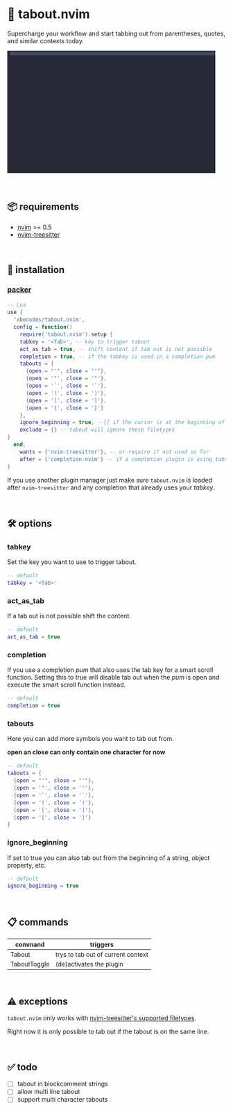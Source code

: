 # 🦿 tabout.nvim

Supercharge your workflow and start tabbing out from parentheses, quotes, and
similar contexts today.

![intro](./assets/intro.gif)

<p>&nbsp;</p>

## 📦 requirements

- [nvim](https://neovim.io/) >= 0.5
- [nvim-treesitter](https://github.com/nvim-treesitter/nvim-treesitter)
<p>&nbsp;</p>

## 💾 installation

### [packer](https://github.com/wbthomason/packer.nvim)

```lua
-- Lua
use {
  'abecodes/tabout.nvim',
  config = function()
    require('tabout.nvim').setup {
    tabkey = '<Tab>', -- key to trigger tabout
    act_as_tab = true, -- shift content if tab out is not possible
    completion = true, -- if the tabkey is used in a completion pum
    tabouts = {
      {open = "'", close = "'"},
      {open = '"', close = '"'},
      {open = '`', close = '`'},
      {open = '(', close = ')'},
      {open = '[', close = ']'},
      {open = '{', close = '}'}
    },
    ignore_beginning = true, --[[ if the cursor is at the beginning of a filled element it will rather tab out than shift the content ]]
    exclude = {} -- tabout will ignore these filetypes
}
  end,
	wants = {'nvim-treesitter'}, -- or require if not used so far
	after = {'completion-nvim'} -- if a completion plugin is using tabs load it before
}
```

If you use another plugin manager just make sure `tabout.nvim` is loaded after
`nvim-treesitter` and any completion that already uses your _tabkey_.

<p>&nbsp;</p>

## 🛠️ options

### tabkey

Set the key you want to use to trigger tabout.

```lua
-- default
tabkey = '<Tab>'
```

### act_as_tab

If a tab out is not possible shift the content.

```lua
-- default
act_as_tab = true
```

### completion

If you use a completion _pum_ that also uses the tab key for a smart scroll
function. Setting this to true will disable tab out when the _pum_ is open and
execute the smart scroll function instead.

```lua
-- default
completion = true
```

### tabouts

Here you can add more symbols you want to tab out from.

**open an close can only contain one character for now**

```lua
-- default
tabouts = {
  {open = "'", close = "'"},
  {open = '"', close = '"'},
  {open = '`', close = '`'},
  {open = '(', close = ')'},
  {open = '[', close = ']'},
  {open = '{', close = '}'}
}
```

### ignore_beginning

If set to true you can also tab out from the beginning of a string, object
property, etc.

```lua
-- default
ignore_beginning = true
```

<p>&nbsp;</p>

## 📋 commands

| command      | triggers                           |
| ------------ | ---------------------------------- |
| Tabout       | trys to tab out of current context |
| TaboutToggle | (de)activates the plugin           |

<p>&nbsp;</p>

## ⚠️ exceptions

`tabout.nvim` only works with
[nvim-treesitter's supported filetypes](https://github.com/nvim-treesitter/nvim-treesitter#supported-languages).

Right now it is only possible to tab out if the tabout is on the same line.

<p>&nbsp;</p>

## ✅ todo

- [ ] tabout in blockcomment strings
- [ ] allow multi line tabout
- [ ] support multi character tabouts
